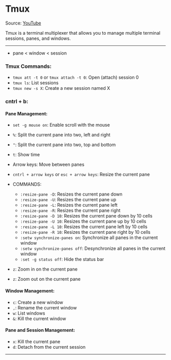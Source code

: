 # Tmux
Source: [YouTube](https://www.youtube.com/watch?v=En4wcQnY2Og&list=WL&index=7&t=651s)

Tmux is a terminal multiplexer that allows you to manage multiple terminal sessions, panes, and windows.

**************************

- pane < window < session

### Tmux Commands:
- `tmux att -t 0` or `tmux attach -t 0`: Open (attach) session 0
- `tmux ls`: List sessions
- `tmux new -s X`: Create a new session named X

### cntrl + b:
#### Pane Management:
- `set -g mouse on`: Enable scroll with the mouse

- `%`: Split the current pane into two, left and right
- `"`: Split the current pane into two, top and bottom
- `t`: Show time

- Arrow keys: Move between panes
- `cntrl + arrow keys` or `esc + arrow keys`: Resize the current pane

- COMMANDS:
  - `:resize-pane -D`: Resizes the current pane down
  - `:resize-pane -U`: Resizes the current pane up
  - `:resize-pane -L`: Resizes the current pane left
  - `:resize-pane -R`: Resizes the current pane right
  - `:resize-pane -D 10`: Resizes the current pane down by 10 cells
  - `:resize-pane -U 10`: Resizes the current pane up by 10 cells
  - `:resize-pane -L 10`: Resizes the current pane left by 10 cells
  - `:resize-pane -R 10`: Resizes the current pane right by 10 cells
  - `:setw synchronize-panes on`: Synchronize all panes in the current window
  - `:setw synchronize-panes off`: Desynchronize all panes in the current window
  - `:set -g status off`: Hide the status bar

- `z`: Zoom in on the current pane
- `z`: Zoom out on the current pane

#### Window Management:
- `c`: Create a new window
- `,`: Rename the current window
- `w`: List windows
- `&`: Kill the current window

#### Pane and Session Management:
- `x`: Kill the current pane
- `d`: Detach from the current session

**************************

